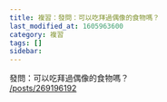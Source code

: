 ```yaml
---
title: 複習：發問：可以吃拜過偶像的食物嗎？
last_modified_at: 1605963600
category: 複習
tags: []
sidebar: 
---
```


<p>發問：可以吃拜過偶像的食物嗎？<br/>
<a href="/posts/269196192" target="_blank">/posts/269196192</a></p>
<p> </p>
